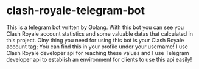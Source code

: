 # clash-royale-telegram-bot
This is a telegram bot written by Golang.
With this bot you can see you Clash Royale account statistics and some valuable datas that calculated in this project.
Olny thing you need for using this bot is your Clash Royale account tag; You can find this in your profile under your username!
I use Clash Royale developer api for reaching these values and I use Telegram developer api to establish an environment for clients to use this api easily!
